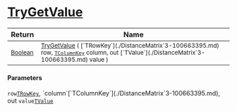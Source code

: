 # [TryGetValue](./DistanceMatrix`3-100663395.md)



| Return | Name | 
| --- | --- | 
| <sub>[Boolean](https://docs.microsoft.com/en-us/dotnet/api/System.Boolean)</sub>| <sub>[TryGetValue](./DistanceMatrix`3-100663395.md) ( [`TRowKey`](./DistanceMatrix`3-100663395.md) row, [`TColumnKey`](./DistanceMatrix`3-100663395.md) column, out [`TValue`](./DistanceMatrix`3-100663395.md) value )</sub>| <br>


#### Parameters
 `row`[`TRowKey`](./DistanceMatrix`3-100663395.md),  `column`[`TColumnKey`](./DistanceMatrix`3-100663395.md), out  `value`[`TValue`](./DistanceMatrix`3-100663395.md)